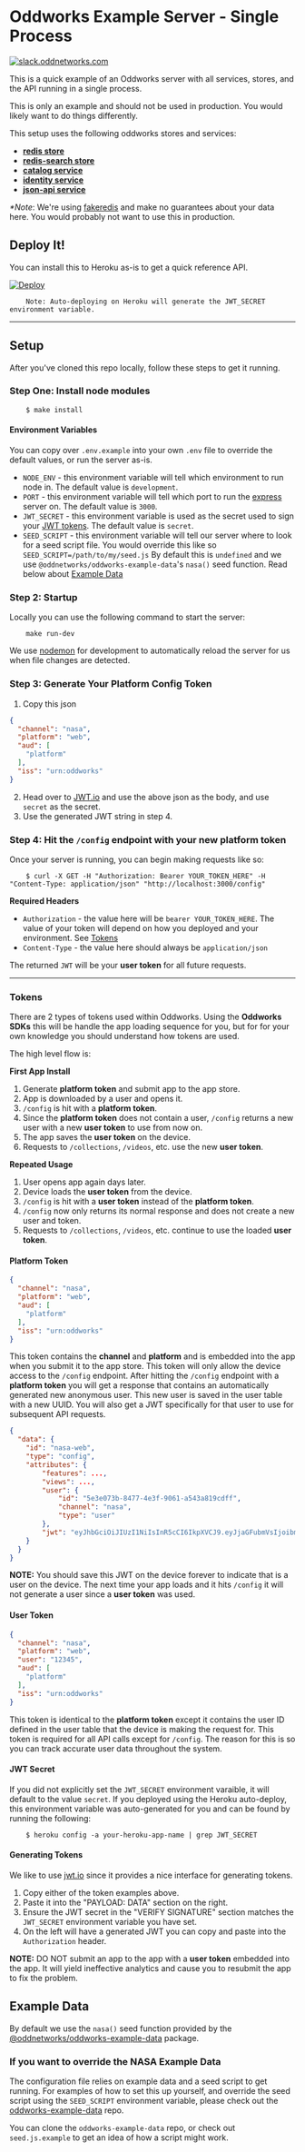 # Oddworks Example Server - Single Process

[![slack.oddnetworks.com](http://slack.oddnetworks.com/badge.svg)](http://slack.oddnetworks.com)

This is a quick example of an Oddworks server with all services, stores, and the API running in a single process.

This is only an example and should not be used in production. You would likely want to do things differently.

This setup uses the following oddworks stores and services:

- __[redis store](https://github.com/oddnetworks/oddworks/tree/master/lib/stores/redis)__
- __[redis-search store](https://github.com/oddnetworks/oddworks/tree/master/lib/stores/redis-search)__
- __[catalog service](https://github.com/oddnetworks/oddworks/blob/master/lib/services/catalog)__
- __[identity service](https://github.com/oddnetworks/oddworks/tree/master/lib/services/identity)__
- __[json-api service](https://github.com/oddnetworks/oddworks/tree/master/lib/services/json-api)__

_*Note_: We're using [fakeredis](https://www.npmjs.com/package/fakeredis) and make no guarantees about your data here. You would probably not want to use this in production.

## Deploy It!

You can install this to Heroku as-is to get a quick reference API.

[![Deploy](https://www.herokucdn.com/deploy/button.svg)](https://heroku.com/deploy)

		Note: Auto-deploying on Heroku will generate the JWT_SECRET environment variable.

----

## Setup

After you've cloned this repo locally, follow these steps to get it running.

### Step One: Install node modules

		$ make install

#### Environment Variables

You can copy over `.env.example` into your own `.env` file to override the default values, or run the server as-is.

- `NODE_ENV` - this environment variable will tell which environment to run node in. The default value is `development`.
- `PORT` - this environment variable will tell which port to run the [express](https://www.npmjs.com/package/express) server on. The default value is `3000`.
- `JWT_SECRET` - this environment variable is used as the secret used to sign your [JWT tokens](https://jwt.io/). The default value is `secret`.
- `SEED_SCRIPT` - this environment variable will tell our server where to look for a seed script file. You would override this like so `SEED_SCRIPT=/path/to/my/seed.js` By default this is `undefined` and we use `@oddnetworks/oddworks-example-data`'s `nasa()` seed function. Read below about [Example Data](#example-data)

### Step 2: Startup

Locally you can use the following command to start the server:

		make run-dev

We use [nodemon](https://www.npmjs.com/package/nodemon) for development to automatically reload the server for us when file changes are detected.

### Step 3: Generate Your Platform Config Token

1. Copy this json
```json
{
  "channel": "nasa",
  "platform": "web",
  "aud": [
    "platform"
  ],
  "iss": "urn:oddworks"
}
```
2. Head over to [JWT.io](https://jwt.io) and use the above json as the body, and use `secret` as the secret.
3. Use the generated JWT string in step 4.

### Step 4: Hit the `/config` endpoint with your new platform token

Once your server is running, you can begin making requests like so:

		$ curl -X GET -H "Authorization: Bearer YOUR_TOKEN_HERE" -H "Content-Type: application/json" "http://localhost:3000/config"

__Required Headers__

- `Authorization` - the value here will be `bearer YOUR_TOKEN_HERE`.  The value of your token will depend on how you deployed and your environment. See [Tokens](#tokens)
- `Content-Type` - the value here should always be `application/json`

The returned `JWT` will be your **user token** for all future requests.

----

### Tokens

There are 2 types of tokens used within Oddworks. Using the **Oddworks SDKs** this will be handle the app loading sequence for you, but for for your own knowledge you should understand how tokens are used.

The high level flow is:

**First App Install**

1. Generate **platform token** and submit app to the app store.
2. App is downloaded by a user and opens it.
3. `/config` is hit with a **platform token**.
4. Since the **platform token** does not contain a user, `/config` returns a new user with a new **user token** to use from now on.
5. The app saves the **user token** on the device.
6. Requests to `/collections`, `/videos`, etc. use the new **user token**.

**Repeated Usage**

1. User opens app again days later.
2. Device loads the **user token** from the device.
3. `/config` is hit with a **user token** instead of the **platform token**.
4. `/config` now only returns its normal response and does not create a new user and token.
5. Requests to `/collections`, `/videos`, etc. continue to use the loaded **user token**.

#### Platform Token

```json
{
  "channel": "nasa",
  "platform": "web",
  "aud": [
    "platform"
  ],
  "iss": "urn:oddworks"
}
```

This token contains the **channel** and **platform** and is embedded into the app when you submit it to the app store. This token will only allow the device access to the `/config` endpoint. After hitting the `/config` endpoint with a **platform token** you will get a response that contains an automatically generated new anonymous user. This new user is saved in the user table with a new UUID. You will also get a JWT specifically for that user to use for subsequent API requests.

```json
{
  "data": {
    "id": "nasa-web",
    "type": "config",
    "attributes": {
    	"features": ...,
    	"views": ...,
    	"user": {
			"id": "5e3e073b-8477-4e3f-9061-a543a819cdff",
        	"channel": "nasa",
			"type": "user"
		},
		"jwt": "eyJhbGciOiJIUzI1NiIsInR5cCI6IkpXVCJ9.eyJjaGFubmVsIjoibmFzYSIsInBsYXRmb3JtIjoid2ViIiwidXNlciI6IjVlM2UwNzNiLTg0NzctNGUzZi05MDYxLWE1NDNhODE5Y2RmZiIsImlhdCI6MTQ2OTcxOTEwNCwiYXVkIjpbInBsYXRmb3JtIl0sImlzcyI6InVybjpvZGR3b3JrcyJ9.SOANEq0qxkiRL5u3RCAf5glYvDAMtz9LidrLvwsnaTE"
    }
  }
}
```

**NOTE:** You should save this JWT on the device forever to indicate that is a user on the device. The next time your app loads and it hits `/config` it will not generate a user since a **user token** was used.

#### User Token

```json
{
  "channel": "nasa",
  "platform": "web",
  "user": "12345",
  "aud": [
    "platform"
  ],
  "iss": "urn:oddworks"
}
```

This token is identical to the **platform token** except it contains the user ID defined in the user table that the device is making the request for. This token is required for all API calls except for `/config`. The reason for this is so you can track accurate user data throughout the system.

#### JWT Secret
If you did not explicitly set the `JWT_SECRET` environment varaible, it will default to the value `secret`. If you deployed using the Heroku auto-deploy, this environment variable was auto-generated for you and can be found by running the following:

		$ heroku config -a your-heroku-app-name | grep JWT_SECRET

#### Generating Tokens

We like to use [jwt.io](https://jwt.io) since it provides a nice interface for generating tokens.

1. Copy either of the token examples above.
2. Paste it into the "PAYLOAD: DATA" section on the right.
3. Ensure the JWT secret in the "VERIFY SIGNATURE" section matches the `JWT_SECRET` environment variable you have set.
4. On the left will have a generated JWT you can copy and paste into the `Authorization` header.

**NOTE:** DO NOT submit an app to the app with a **user token** embedded into the app. It will yield ineffective analytics and cause you to resubmit the app to fix the problem.

## Example Data

By default we use the `nasa()` seed function provided by the [@oddnetworks/oddworks-example-data](https://www.npmjs.com/package/@oddnetworks/oddworks-example-data) package.

### If you want to override the NASA Example Data

The configuration file relies on example data and a seed script to get running. For examples of how to set this up yourself, and override the seed script using the `SEED_SCRIPT` environment variable, please check out the [oddworks-example-data](https://github.com/oddnetworks/oddworks-example-data) repo.

You can clone the `oddworks-example-data` repo, or check out `seed.js.example` to get an idea of how a script might work.
